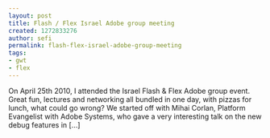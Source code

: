 ```yaml
---
layout: post
title: Flash / Flex Israel Adobe group meeting
created: 1272833276
author: sefi
permalink: flash-flex-israel-adobe-group-meeting
tags:
- gwt
- flex
---
```

On April 25th 2010, I attended the Israel Flash & Flex Adobe group event. Great fun, lectures and networking all bundled in one day, with pizzas for lunch, what could go wrong? We started off with Mihai Corlan, Platform Evangelist with Adobe Systems, who gave a very interesting talk on the new debug features in [...]<img alt="" border="0" src="http://stats.wordpress.com/b.gif?host=flexblackbelt.wordpress.com&blog=5633522&post=285&subd=flexblackbelt&ref=&feed=1" width="1" height="1" />
